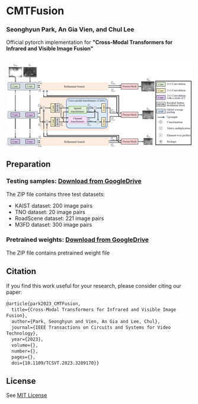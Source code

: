 # CMTFusion

### Seonghyun Park, An Gia Vien, and Chul Lee
Official pytorch implementation for **"Cross-Modal Transformers for Infrared and Visible Image Fusion"**

<p float="left">
  &emsp;&emsp; <img src="figs/overview.PNG" width="800" />
</p>

## Preparation
### Testing samples: [Download from GoogleDrive](https://drive.google.com/drive/folders/1OPXJ3LjO7h49OoYZ7I0neuxYLjGO8A_-)
The ZIP file contains three test datasets:
- KAIST dataset: 200 image pairs
- TNO dataset: 20 image pairs
- RoadScene dataset: 221 image pairs
- M3FD dataset: 300 image pairs
### Pretrained weights: [Download from GoogleDrive](https://drive.google.com/file/d/1-yfpwxfntbwmsY8mTeYAqacowE_lL7h4/view)
The ZIP file contains pretrained weight file

## Citation
If you find this work useful for your research, please consider citing our paper:
```
@article{park2023_CMTFusion,
  title={Cross-Modal Transformers for Infrared and Visible Image Fusion},
  author={Park, Seonghyun and Vien, An Gia and Lee, Chul},
  journal={IEEE Transactions on Circuits and Systems for Video Technology},
  year={2023},
  volume={},
  number={},
  pages={},
  doi={10.1109/TCSVT.2023.3289170}}
```

## License
See [MIT License](https://github.com/seonghyun0108/CMTFusion/blob/main/LICENSE)
